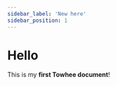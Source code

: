 ```yaml
---
sidebar_label: 'New here'
sidebar_position: 1
---
```


# Hello

This is my **first Towhee document**!